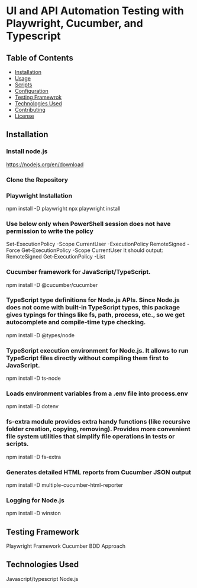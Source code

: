 ﻿# UI and API Automation Testing with Playwright, Cucumber, and Typescript

## Table of Contents
- [Installation](#installation)  
- [Usage](#usage)  
- [Scripts](#scripts)  
- [Configuration](#configuration)  
- [Testing Framewrok](#testing-framework)  
- [Technologies Used](#technologies-used)  
- [Contributing](#contributing)  
- [License](#license)

## Installation
### Install node.js
https://nodejs.org/en/download

### Clone the Repository


### Playwright Installation
npm install -D playwright
npx playwright install

### Use below only when PowerShell session does not have permission to write the policy
Set-ExecutionPolicy -Scope CurrentUser -ExecutionPolicy RemoteSigned -Force
Get-ExecutionPolicy -Scope CurrentUser
It should output: RemoteSigned
Get-ExecutionPolicy -List

### Cucumber framework for JavaScript/TypeScript.
npm install -D @cucumber/cucumber

### TypeScript type definitions for Node.js APIs. Since Node.js does not come with built-in TypeScript types, this package gives typings for things like fs, path, process, etc., so we get autocomplete and compile-time type checking.
npm install -D @types/node

### TypeScript execution environment for Node.js. It allows to run TypeScript files directly without compiling them first to JavaScript.
npm install -D ts-node

### Loads environment variables from a .env file into process.env
npm install -D dotenv

### fs-extra module provides extra handy functions (like recursive folder creation, copying, removing). Provides more convenient file system utilities that simplify file operations in tests or scripts.
npm install -D fs-extra

### Generates detailed HTML reports from Cucumber JSON output
npm install -D multiple-cucumber-html-reporter

### Logging for Node.js
npm install -D winston

## Testing Framework
Playwright Framework
Cucumber BDD Approach 

## Technologies Used
Javascript/typescript
Node.js